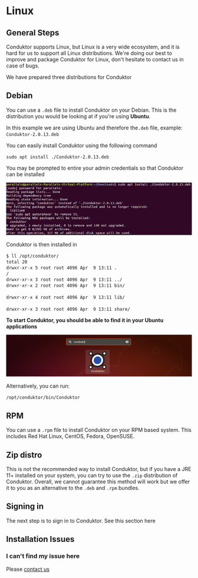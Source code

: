 # Linux

## General Steps 

Conduktor supports Linux, but Linux is a very wide ecosystem, and it is hard for us to support all Linux distributions. We're doing our best to improve and package Conduktor for Linux, don't hesitate to contact us in case of bugs. 

We have prepared three distributions for Conduktor

## Debian

You can use a `.deb` file to install Conduktor on your Debian. This is the distribution you would be looking at if you're using **Ubuntu**.

In this example we are using Ubuntu and therefore the`.deb` file, example: `Conduktor-2.0.13.deb` 

You can easily install Conduktor using the following command

```text
sudo apt install ./Conduktor-2.0.13.deb
```

You may be prompted to entire your admin credentials so that Conduktor can be installed

![](../../.gitbook/assets/image%20%2827%29.png)

Conduktor is then installed in

```text
$ ll /opt/conduktor/
total 20
drwxr-xr-x 5 root root 4096 Apr  9 13:11 .
/
drwxr-xr-x 3 root root 4096 Apr  9 13:11 ../
drwxr-xr-x 2 root root 4096 Apr  9 13:11 bin/

drwxr-xr-x 4 root root 4096 Apr  9 13:11 lib/

drwxr-xr-x 3 root root 4096 Apr  9 13:11 share/
```

**To start Conduktor, you should be able to find it in your Ubuntu applications**

![](../../.gitbook/assets/image%20%2823%29.png)

Alternatively, you can run:

```text
/opt/conduktor/bin/Conduktor
```

## RPM

You can use a `.rpm` file to install Conduktor on your RPM based system. This includes Red Hat Linux, CentOS, Fedora, OpenSUSE.

## Zip distro 

This is not the recommended way to install Conduktor, but if you have a JRE 11+ installed on your system, you can try to use the `.zip` distribution of Conduktor. Overall, we cannot guarantee this method will work but we offer it to you as an alternative to the `.deb` and `.rpm` bundles.

## **Signing in**

The next step is to sign in to Conduktor. See this section here



## Installation Issues

### I can't find my issue here

Please [contact us](https://www.conduktor.io/contact)

